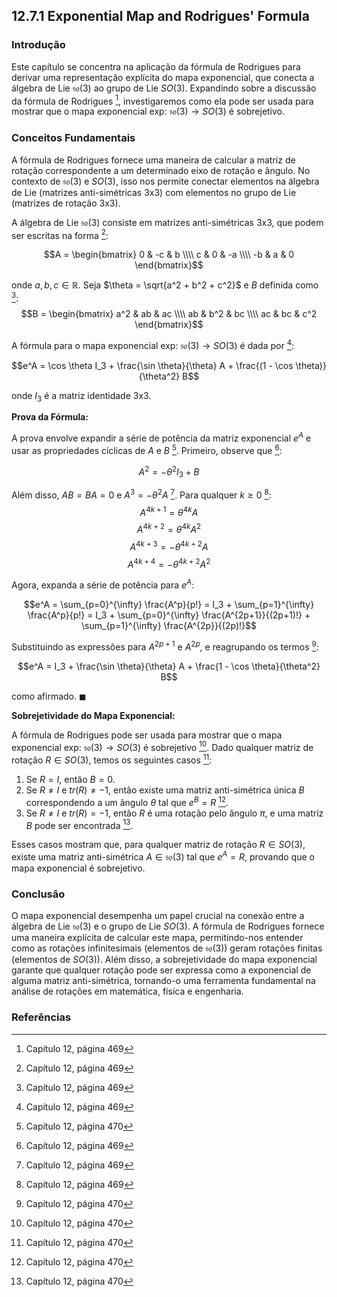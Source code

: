 ## 12.7.1 Exponential Map and Rodrigues' Formula

### Introdução
Este capítulo se concentra na aplicação da fórmula de Rodrigues para derivar uma representação explícita do mapa exponencial, que conecta a álgebra de Lie $\mathfrak{so}(3)$ ao grupo de Lie $SO(3)$. Expandindo sobre a discussão da fórmula de Rodrigues [^469], investigaremos como ela pode ser usada para mostrar que o mapa exponencial exp: $\mathfrak{so}(3) \rightarrow SO(3)$ é sobrejetivo.

### Conceitos Fundamentais

A fórmula de Rodrigues fornece uma maneira de calcular a matriz de rotação correspondente a um determinado eixo de rotação e ângulo. No contexto de $\mathfrak{so}(3)$ e $SO(3)$, isso nos permite conectar elementos na álgebra de Lie (matrizes anti-simétricas 3x3) com elementos no grupo de Lie (matrizes de rotação 3x3).

A álgebra de Lie $\mathfrak{so}(3)$ consiste em matrizes anti-simétricas 3x3, que podem ser escritas na forma [^469]:

$$A = \begin{bmatrix} 0 & -c & b \\\\ c & 0 & -a \\\\ -b & a & 0 \end{bmatrix}$$

onde $a, b, c \in \mathbb{R}$. Seja $\theta = \sqrt{a^2 + b^2 + c^2}$ e $B$ definida como [^469]:
$$B = \begin{bmatrix} a^2 & ab & ac \\\\ ab & b^2 & bc \\\\ ac & bc & c^2 \end{bmatrix}$$

A fórmula para o mapa exponencial exp: $\mathfrak{so}(3) \rightarrow SO(3)$ é dada por [^469]:

$$e^A = \cos \theta I_3 + \frac{\sin \theta}{\theta} A + \frac{(1 - \cos \theta)}{\theta^2} B$$

onde $I_3$ é a matriz identidade 3x3.

**Prova da Fórmula:**

A prova envolve expandir a série de potência da matriz exponencial $e^A$ e usar as propriedades cíclicas de $A$ e $B$ [^470]. Primeiro, observe que [^469]:

$$A^2 = -\theta^2 I_3 + B$$

Além disso, $AB = BA = 0$ e $A^3 = -\theta^2 A$ [^469]. Para qualquer $k \ge 0$ [^469]:
$$A^{4k+1} = \theta^{4k}A$$
$$A^{4k+2} = \theta^{4k}A^2$$
$$A^{4k+3} = -\theta^{4k+2}A$$
$$A^{4k+4} = -\theta^{4k+2}A^2$$

Agora, expanda a série de potência para $e^A$:

$$e^A = \sum_{p=0}^{\infty} \frac{A^p}{p!} = I_3 + \sum_{p=1}^{\infty} \frac{A^p}{p!} = I_3 + \sum_{p=0}^{\infty} \frac{A^{2p+1}}{(2p+1)!} + \sum_{p=1}^{\infty} \frac{A^{2p}}{(2p)!}$$

Substituindo as expressões para $A^{2p+1}$ e $A^{2p}$, e reagrupando os termos [^470]:

$$e^A = I_3 + \frac{\sin \theta}{\theta} A + \frac{1 - \cos \theta}{\theta^2} B$$

como afirmado. $\blacksquare$

**Sobrejetividade do Mapa Exponencial:**

A fórmula de Rodrigues pode ser usada para mostrar que o mapa exponencial exp: $\mathfrak{so}(3) \rightarrow SO(3)$ é sobrejetivo [^470]. Dado qualquer matriz de rotação $R \in SO(3)$, temos os seguintes casos [^470]:

1.  Se $R = I$, então $B = 0$.
2.  Se $R \neq I$ e $tr(R) \neq -1$, então existe uma matriz anti-simétrica única $B$ correspondendo a um ângulo $\theta$ tal que $e^B = R$ [^470].
3.  Se $R \neq I$ e $tr(R) = -1$, então $R$ é uma rotação pelo ângulo $\pi$, e uma matriz $B$ pode ser encontrada [^470].

Esses casos mostram que, para qualquer matriz de rotação $R \in SO(3)$, existe uma matriz anti-simétrica $A \in \mathfrak{so}(3)$ tal que $e^A = R$, provando que o mapa exponencial é sobrejetivo.

### Conclusão

O mapa exponencial desempenha um papel crucial na conexão entre a álgebra de Lie $\mathfrak{so}(3)$ e o grupo de Lie $SO(3)$. A fórmula de Rodrigues fornece uma maneira explícita de calcular este mapa, permitindo-nos entender como as rotações infinitesimais (elementos de $\mathfrak{so}(3)$) geram rotações finitas (elementos de $SO(3)$). Além disso, a sobrejetividade do mapa exponencial garante que qualquer rotação pode ser expressa como a exponencial de alguma matriz anti-simétrica, tornando-o uma ferramenta fundamental na análise de rotações em matemática, física e engenharia.

### Referências
[^469]: Capítulo 12, página 469
[^470]: Capítulo 12, página 470
<!-- END -->